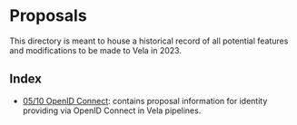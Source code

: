 # Proposals

This directory is meant to house a historical record of all potential features and modifications to be made to Vela in 2023.

## Index

- [05/10 OpenID Connect](2024/05-10_OpenID-Connect.md): contains proposal information for identity providing via OpenID Connect in Vela pipelines.
